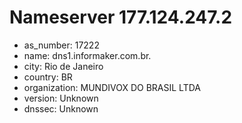 # Nameserver 177.124.247.2

* as_number: 17222
* name: dns1.informaker.com.br.
* city: Rio de Janeiro
* country: BR
* organization: MUNDIVOX DO BRASIL LTDA
* version: Unknown
* dnssec: Unknown
